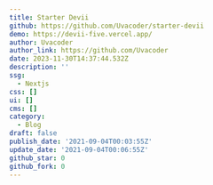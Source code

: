```yaml
---
title: Starter Devii
github: https://github.com/Uvacoder/starter-devii
demo: https://devii-five.vercel.app/
author: Uvacoder
author_link: https://github.com/Uvacoder
date: 2023-11-30T14:37:44.532Z
description: ''
ssg:
  - Nextjs
css: []
ui: []
cms: []
category:
  - Blog
draft: false
publish_date: '2021-09-04T00:03:55Z'
update_date: '2021-09-04T00:06:55Z'
github_star: 0
github_fork: 0
---
```

